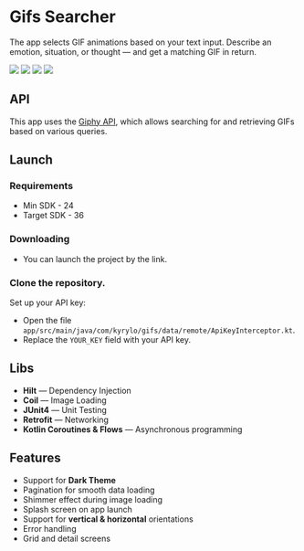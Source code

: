 # Gifs Searcher
The app selects GIF animations based on your text input. Describe an emotion, situation, or thought — and get a matching GIF in return.

![](https://github.com/ChugunovKyrylo/KyryloTest/blob/master/screenshots/search_text_view.png)
![](https://github.com/ChugunovKyrylo/KyryloTest/blob/master/screenshots/grid_items_success.png)
![](https://github.com/ChugunovKyrylo/KyryloTest/blob/master/screenshots/grid_items_error.png)
![](https://github.com/ChugunovKyrylo/KyryloTest/blob/master/screenshots/details_screen.png)

## API
This app uses the [Giphy API](https://developers.giphy.com/docs/api/), which allows searching for and retrieving GIFs based on various queries.

## Launch
### Requirements
  - Min SDK - 24
  - Target SDK - 36
### Downloading
  - You can launch the project by the link.
### Clone the repository.
  Set up your API key:
   - Open the file `app/src/main/java/com/kyrylo/gifs/data/remote/ApiKeyInterceptor.kt`.
   - Replace the `YOUR_KEY` field with your API key.

## Libs
- **Hilt** — Dependency Injection
- **Coil** — Image Loading
- **JUnit4** — Unit Testing
- **Retrofit** — Networking
- **Kotlin Coroutines & Flows** — Asynchronous programming

## Features
- Support for **Dark Theme**
- Pagination for smooth data loading
- Shimmer effect during image loading
- Splash screen on app launch
- Support for **vertical & horizontal** orientations
- Error handling
- Grid and detail screens
